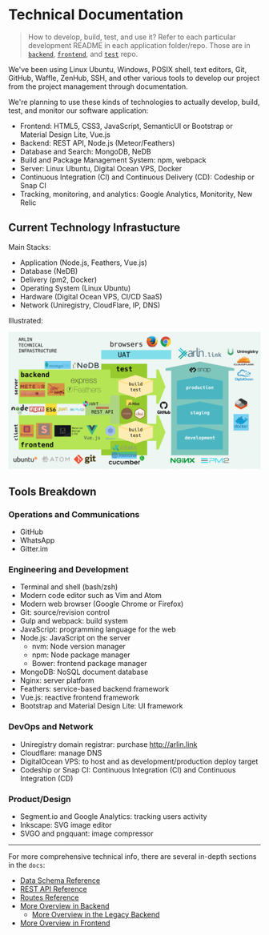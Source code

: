Technical Documentation
=======================

> How to develop, build, test, and use it? Refer to each particular development README in each application folder/repo. Those are in [`backend`](https://github.com/gunadarma-academy/asde-michi-backend), [`frontend`](https://github.com/gunadarma-academy/asde-michi-frontend), and [`test`](https://github.com/gunadarma-academy/asde-michi-test) repo.

We've been using Linux Ubuntu, Windows, POSIX shell, text editors, Git, GitHub, Waffle, ZenHub, SSH, and other various tools to develop our project from the project management through documentation.

We're planning to use these kinds of technologies to actually develop, build, test, and monitor our software application:

+ Frontend: HTML5, CSS3, JavaScript, SemanticUI or Bootstrap or Material Design Lite, Vue.js
+ Backend: REST API, Node.js (Meteor/Feathers)
+ Database and Search: MongoDB, NeDB
+ Build and Package Management System: npm, webpack
+ Server: Linux Ubuntu, Digital Ocean VPS, Docker
+ Continuous Integration (CI) and Continuous Delivery (CD): Codeship or Snap CI
+ Tracking, monitoring, and analytics: Google Analytics, Monitority, New Relic

Current Technology Infrastucture
--------------------------------

Main Stacks:

+ Application (Node.js, Feathers, Vue.js)
+ Database (NeDB)
+ Delivery (pm2, Docker)
+ Operating System (Linux Ubuntu)
+ Hardware (Digital Ocean VPS, CI/CD SaaS)
+ Network (Uniregistry, CloudFlare, IP, DNS)

Illustrated:

![Technical Infrastructure](TECHNICAL-INFRASTRUCTURE.png)

Tools Breakdown
--------------

### Operations and Communications

+ GitHub
+ WhatsApp
+ Gitter.im

### Engineering and Development

+ Terminal and shell (bash/zsh)
+ Modern code editor such as Vim and Atom
+ Modern web browser (Google Chrome or Firefox)
+ Git: source/revision control
+ Gulp and webpack: build system
+ JavaScript: programming language for the web
+ Node.js: JavaScript on the server
  + nvm: Node version manager
  + npm: Node package manager
  + Bower: frontend package manager
+ MongoDB: NoSQL document database
+ Nginx: server platform
+ Feathers: service-based backend framework
+ Vue.js: reactive frontend framework
+ Bootstrap and Material Design Lite: UI framework

### DevOps and Network

+ Uniregistry domain registrar: purchase http://arlin.link
+ Cloudflare: manage DNS
+ DigitalOcean VPS: to host and as development/production deploy target
+ Codeship or Snap CI: Continuous Integration (CI) and Continuous Integration (CD)

### Product/Design

+ Segment.io and Google Analytics: tracking users activity
+ Inkscape: SVG image editor
+ SVGO and pngquant: image compressor

*  *  *  *  *  *  *  *  *  *  *  *  *  *  *  *  *  *  *  *

For more comprehensive technical info, there are several in-depth sections in the `docs`:

+ [Data Schema Reference](https://github.com/gunadarma-academy/asde-michi/blob/master/docs/DATA-SCHEMA.markdown)
+ [REST API Reference](https://github.com/gunadarma-academy/asde-michi/blob/master/docs/API.markdown)
+ [Routes Reference](https://github.com/gunadarma-academy/asde-michi/blob/master/docs/ROUTES.markdown)
+ [More Overview in Backend](https://github.com/gunadarma-academy/asde-michi-backend)
  + [More Overview in the Legacy Backend](https://github.com/gunadarma-academy/asde-michi-backend-tel)
+ [More Overview in Frontend](https://github.com/gunadarma-academy/asde-michi-frontend)
